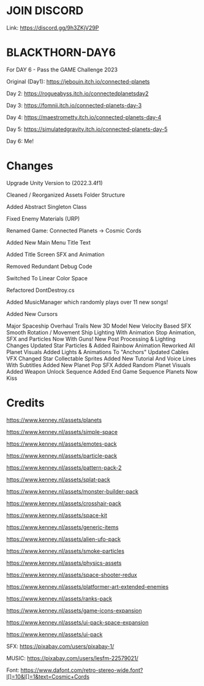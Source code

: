 # JOIN DISCORD
Link: https://discord.gg/9h3ZKjV29P

# BLACKTHORN-DAY6
 For DAY 6 - Pass the GAME Challenge 2023

 Original (Day1): https://jebouin.itch.io/connected-planets

 Day 2: https://rogueabyss.itch.io/connectedplanetsday2

 Day 3: https://fomnii.itch.io/connected-planets-day-3

 Day 4: https://maestrometty.itch.io/connected-planets-day-4

 Day 5: https://simulatedgravity.itch.io/connected-planets-day-5
 
 Day 6: Me!

# Changes
Upgrade Unity Version to (2022.3.4f1)

Cleaned / Reorganized Assets Folder Structure

Added Abstract Singleton Class

Fixed Enemy Materials (URP)

Renamed Game: Connected Planets -> Cosmic Cords

Added New Main Menu Title Text

Added Title Screen SFX and Animation

Removed Redundant Debug Code

Switched To Linear Color Space

Refactored DontDestroy.cs

Added MusicManager which randomly plays over 11 new songs!

Added New Cursors

Major Spaceship Overhaul
    Trails
    New 3D Model
    New Velocity Based SFX
    Smooth Rotation / Movement
    Ship Lighting With Animation
    Stop Animation, SFX and Particles
    Now With Guns!
New Post Processing & Lighting Changes
Updated Star Particles & Added Rainbow Animation
Reworked All Planet Visuals
Added Lights & Animations To "Anchors"
Updated Cables VFX
Changed Star Collectable Sprites
Added New Tutorial And Voice Lines With Subtitles
Added New Planet Pop SFX
Added Random Planet Visuals
Added Weapon Unlock Sequence
Added End Game Sequence
Planets Now Kiss


# Credits
https://www.kenney.nl/assets/planets

https://www.kenney.nl/assets/simple-space

https://www.kenney.nl/assets/emotes-pack

https://www.kenney.nl/assets/particle-pack

https://www.kenney.nl/assets/pattern-pack-2

https://www.kenney.nl/assets/splat-pack

https://www.kenney.nl/assets/monster-builder-pack

https://www.kenney.nl/assets/crosshair-pack

https://www.kenney.nl/assets/space-kit

https://www.kenney.nl/assets/generic-items

https://www.kenney.nl/assets/alien-ufo-pack

https://www.kenney.nl/assets/smoke-particles

https://www.kenney.nl/assets/physics-assets

https://www.kenney.nl/assets/space-shooter-redux

https://www.kenney.nl/assets/platformer-art-extended-enemies

https://www.kenney.nl/assets/ranks-pack

https://www.kenney.nl/assets/game-icons-expansion

https://www.kenney.nl/assets/ui-pack-space-expansion

https://www.kenney.nl/assets/ui-pack

SFX:
https://pixabay.com/users/pixabay-1/

MUSIC:
https://pixabay.com/users/lesfm-22579021/

Font:
https://www.dafont.com/retro-stereo-wide.font?l[]=10&l[]=1&text=Cosmic+Cords
